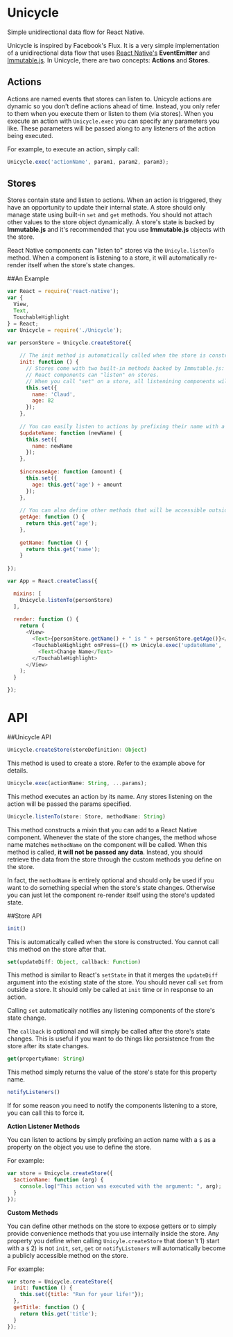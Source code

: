 # Unicycle
Simple unidirectional data flow for React Native.

Unicycle is inspired by Facebook's Flux. It is a very simple implementation of a unidirectional data flow that uses [React Native's](https://facebook.github.io/react-native/) **EventEmitter** and [Immutable.js](https://facebook.github.io/immutable-js/). In Unicycle, there are two concepts: **Actions** and **Stores**.

## Actions
Actions are named events that stores can listen to. Unicycle actions are dynamic so you don't define actions ahead of time. Instead, you only refer to them when you execute them or listen to them (via stores).
When you execute an action with `Unicycle.exec` you can specify any parameters you like. These parameters will be passed along to any listeners of the action being executed.

For example, to execute an action, simply call:

``` javascript
Unicycle.exec('actionName', param1, param2, param3);
```

## Stores
Stores contain state and listen to actions.
When an action is triggered, they have an opportunity to update their internal state.
A store should only manage state using built-in `set` and `get` methods.
You should not attach other values to the store object dynamically.
A store's state is backed by **Immutable.js** and it's recommended that you use **Immutable.js** objects with the store.

React Native components can "listen to" stores via the `Unicyle.listenTo` method.
When a component is listening to a store, it will automatically re-render itself when the store's state changes.

##An Example

``` javascript
var React = require('react-native');
var {
  View,
  Text,
  TouchableHighlight
} = React;
var Unicycle = require('./Unicycle');

var personStore = Unicycle.createStore({
    
    // The init method is automatically called when the store is constructed
    init: function () {
      // Stores come with two built-in methods backed by Immutable.js: "set" and "get"
      // React components can "listen" on stores.
      // When you call "set" on a store, all listenining components will be notified
      this.set({
        name: 'Claud',
        age: 82
      });
    },
    
    // You can easily listen to actions by prefixing their name with a $
    $updateName: function (newName) {
      this.set({
        name: newName
      });
    },
    
    $increaseAge: function (amount) {
      this.set({
        age: this.get('age') + amount
      });
    },
    
    // You can also define other methods that will be accessible outside your store
    getAge: function () {
      return this.get('age');
    },
    
    getName: function () {
      return this.get('name');
    }
    
});

var App = React.createClass({

  mixins: [
    Unicycle.listenTo(personStore)
  ],
  
  render: function () {
    return (
      <View>
        <Text>{personStore.getName() + " is " + personStore.getAge()}</Text>
        <TouchableHighlight onPress={() => Unicyle.exec('updateName', 'Doug')}>
          <Text>Change Name</Text>
        </TouchableHighlight>
      </View>
    );
  }

});
```

# API

##Unicycle API

``` javascript
Unicycle.createStore(storeDefinition: Object)
```

This method is used to create a store. Refer to the example above for details.

``` TypeScript
Unicycle.exec(actionName: String, ...params);
```

This method executes an action by its name. Any stores listening on the action will be passed the params specified.

```javascript
Unicycle.listenTo(store: Store, methodName: String)
```

This method constructs a mixin that you can add to a React Native component.
Whenever the state of the store changes, the method whose name matches `methodName` on the component will be called.
When this method is called, **it will not be passed any data**.
Instead, you should retrieve the data from the store through the custom methods you define on the store.

In fact, the `methodName` is entirely optional and should only be used if you want to do something special when the store's state changes. Otherwise you can just let the component re-render itself using the store's updated state.

##Store API

``` javascript
init()
```

This is automatically called when the store is constructed. You cannot call this method on the store after that.

``` javascript
set(updateDiff: Object, callback: Function)
```

This method is similar to React's `setState` in that it merges the `updateDiff` argument into the existing state of the store.
You should never call `set` from outside a store. It should only be called at `init` time or in response to an action.

Calling `set` automatically notifies any listening components of the store's state change.

The `callback` is optional and will simply be called after the store's state changes. This is useful if you want to do things like persistence from the store after its state changes.

``` javascript
get(propertyName: String)
```

This method simply returns the value of the store's state for this property name.

``` javascript
notifyListeners()
```

If for some reason you need to notify the components listening to a store, you can call this to force it.

**Action Listener Methods**

You can listen to actions by simply prefixing an action name with a `$` as a property on the object you use to define the store. 

For example:
``` javascript
var store = Unicycle.createStore({
  $actionName: function (arg) {
    console.log("This action was executed with the argument: ", arg);
  }
});
```

**Custom Methods**

You can define other methods on the store to expose getters or to simply provide convenience methods that you use internally inside the store. Any property you define when calling `Unicyle.createStore` that doesn't 1) start with a `$` 2) is not `init`, `set`, `get` or `notifyListeners` will automatically become a publicly accessible method on the store.

For example:
``` javascript
var store = Unicycle.createStore({
  init: function () {
    this.set({title: "Run for your life!"});
  },
  getTitle: function () {
    return this.get('title');
  }
});
```
